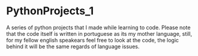 # PythonProjects_1
A series of python projects that I made while learning to code. Please note that the code itself is written in portuguese as its my mother language, still, for my fellow english speakears feel free to look at the code, the logic behind it will be the same regards of language issues.

